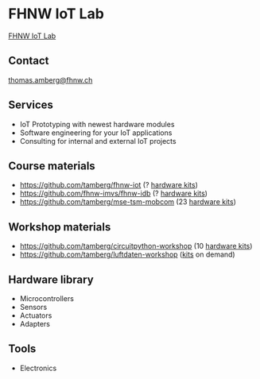 # FHNW IoT Lab
[FHNW IoT Lab](https://www.fhnw.ch/de/forschung-und-dienstleistungen/technik/labore-der-hochschule-fuer-technik-fhnw/iot-lab)

## Contact
thomas.amberg@fhnw.ch

## Services
- IoT Prototyping with newest hardware modules
- Software engineering for your IoT applications
- Consulting for internal and external IoT projects

## Course materials
- https://github.com/tamberg/fhnw-iot (? [hardware kits](https://github.com/tamberg/fhnw-iot/wiki#hardware))
- https://github.com/fhnw-imvs/fhnw-idb (? [hardware kits](https://github.com/fhnw-imvs/fhnw-idb/wiki#hardware))
- https://github.com/tamberg/mse-tsm-mobcom (23 [hardware kits](https://github.com/tamberg/mse-tsm-mobcom/wiki#hardware))

## Workshop materials
- https://github.com/tamberg/circuitpython-workshop (10 [hardware kits](https://github.com/tamberg/circuitpython-workshop?tab=readme-ov-file#circuitpython))
- https://github.com/tamberg/luftdaten-workshop ([kits](https://github.com/tamberg/luftdaten-workshop?tab=readme-ov-file#material-auspacken-und-prüfen) on demand)

## Hardware library
- Microcontrollers
- Sensors
- Actuators
- Adapters

## Tools
- Electronics
